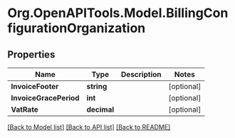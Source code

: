 
# Org.OpenAPITools.Model.BillingConfigurationOrganization

## Properties

Name | Type | Description | Notes
------------ | ------------- | ------------- | -------------
**InvoiceFooter** | **string** |  | [optional] 
**InvoiceGracePeriod** | **int** |  | [optional] 
**VatRate** | **decimal** |  | [optional] 

[[Back to Model list]](../README.md#documentation-for-models)
[[Back to API list]](../README.md#documentation-for-api-endpoints)
[[Back to README]](../README.md)

